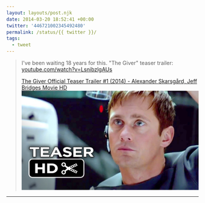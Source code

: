 ```yaml
---
layout: layouts/post.njk
date: 2014-03-20 18:52:41 +00:00
twitter: '446721002345492480'
permalink: /status/{{ twitter }}/
tags: 
  - tweet
---
```


> I've been waiting 18 years for this. "The Giver" teaser trailer: [youtube.com/watch?v=LsnibzlgAUs](https://www.youtube.com/watch?v=LsnibzlgAUs)
> 
> [<span>The Giver Official Teaser Trailer #1 (2014) - Alexander Skarsgård, Jeff Bridges Movie HD</span> ![](/img/_youtube/446721002345492480.jpg)](https://www.youtube.com/watch?v=LsnibzlgAUs)

---
